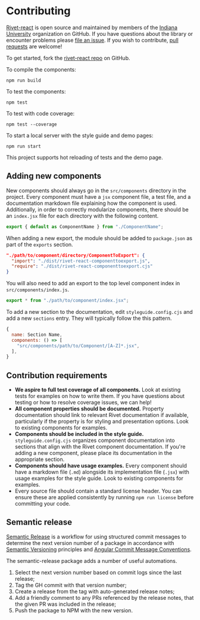 # Contributing

[Rivet-react](https://github.com/indiana-university/rivet-react/) is open source and maintained by members of the [Indiana University](https://github.com/indiana-university) organization on GitHub. If you have questions about the library or encounter problems please [file an issue](https://github.com/indiana-university/rivet-react/issues). If you wish to contribute, [pull requests](https://help.github.com/articles/about-pull-requests/) are welcome!

To get started, fork the [rivet-react repo](https://github.com/indiana-university/rivet-react/) on GitHub.

To compile the components:

```shell
npm run build
```

To test the components:

```shell
npm test
```

To test with code coverage:

```shell
npm test --coverage
```

To start a local server with the style guide and demo pages:

```shell
npm run start
```

This project supports hot reloading of tests and the demo page.

## Adding new components

New components should always go in the `src/components` directory in the project. Every component must have a `jsx` component file, a test file, and a documentation markdown file explaining how the component is used. Additionally, in order to correctly modularize components, there should be an `index.jsx` file for each directory with the following content.

```js
export { default as ComponentName } from "./ComponentName";
```

When adding a new export, the module should be added to `package.json` as part of the `exports` section.

```json
"./path/to/component/directory/ComponentToExport": {
  "import": "./dist/rivet-react-componenttoexport.js",
  "require": "./dist/rivet-react-componenttoexport.cjs"
}
```

You will also need to add an export to the top level component index in `src/components/index.js`.

```js
export * from "./path/to/component/index.jsx";
```

To add a new section to the documentation, edit `styleguide.config.cjs` and add a new `sections` entry. They will typically follow the this pattern.

```js
{
  name: Section Name,
  components: () => [
    "src/components/path/to/Component/[A-Z]*.jsx",
  ],
}
```

## Contribution requirements

- **We aspire to full test coverage of all components.** Look at existing tests for examples on how to write them. If you have questions about testing or how to resolve coverage issues, we can help!
- **All component properties should be documented.** Property documentation should link to relevant Rivet documentation if available, particularly if the property is for styling and presentation options. Look to existing components for examples.
- **Components should be included in the style guide.** `styleguide.config.cjs` organizes component documentation into sections that align with the Rivet component documentation. If you're adding a new component, please place its documentation in the appropriate section.
- **Components should have usage examples.** Every component should have a markdown file (`.md`) alongside its implementation file (`.jsx`) with usage examples for the style guide. Look to existing components for examples.
- Every source file should contain a standard license header. You can ensure these are applied consistently by running `npm run license` before committing your code.

## Semantic release

[Semantic Release](https://github.com/semantic-release/semantic-release) is a workflow for using structured commit messages to determine the next version number of a package in accordance with [Semantic Versioning](https://semver.org/) principles and [Angular Commit Message Conventions](https://github.com/angular/angular.js/blob/master/DEVELOPERS.md#-git-commit-guidelines).

The semantic-release package adds a number of useful automations.

1. Select the next version number based on commit logs since the last release;
2. Tag the GH commit with that version number;
3. Create a release from the tag with auto-generated release notes;
4. Add a friendly comment to any PRs referenced by the release notes, that the given PR was included in the release;
5. Push the package to NPM with the new version.
